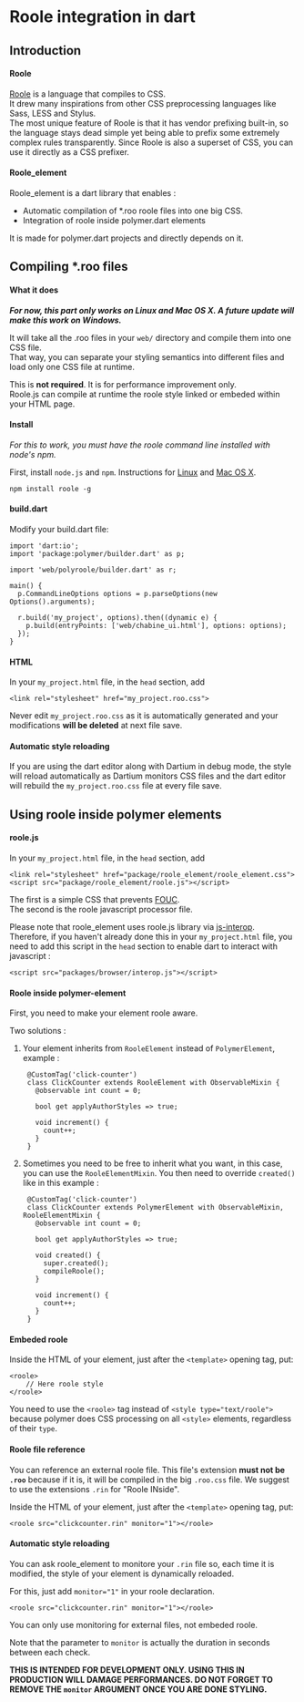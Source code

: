 # Roole integration in dart

## Introduction

#### Roole

[Roole](http://roole.org) is a language that compiles to CSS.  
It drew many inspirations from other CSS preprocessing languages like Sass, LESS and Stylus.  
The most unique feature of Roole is that it has vendor prefixing built-in, so the language stays dead simple yet being able to prefix some extremely complex rules transparently. Since Roole is also a superset of CSS, you can use it directly as a CSS prefixer.

#### Roole_element

Roole_element is a dart library that enables :

 * Automatic compilation of *.roo roole files into one big CSS.
 * Integration of roole inside polymer.dart elements

It is made for polymer.dart projects and directly depends on it.


## Compiling *.roo files

#### What it does

***For now, this part only works on Linux and Mac OS X. A future update will make this work on Windows.***

It will take all the .roo files in your `web/` directory and compile them into one CSS file.  
That way, you can separate your styling semantics into different files and load only one CSS file at runtime.

This is **not required**. It is for performance improvement only.  
Roole.js can compile at runtime the roole style linked or embeded within your HTML page.

#### Install

*For this to work, you must have the roole command line installed with node's npm.*

First, install `node.js` and `npm`. Instructions for [Linux](https://github.com/joyent/node/wiki/Installing-Node.js-via-package-manager) and [Mac OS X](https://github.com/joyent/node/wiki/Installing-Node.js-via-package-manager#osx).

	npm install roole -g

#### build.dart

Modify your build.dart file:

	import 'dart:io';
	import 'package:polymer/builder.dart' as p;
	
	import 'web/polyroole/builder.dart' as r;
	
	main() {
	  p.CommandLineOptions options = p.parseOptions(new Options().arguments);
	  
	  r.build('my_project', options).then((dynamic e) {
	    p.build(entryPoints: ['web/chabine_ui.html'], options: options);
	  });
	}

#### HTML

In your `my_project.html` file, in the `head` section, add

	<link rel="stylesheet" href="my_project.roo.css">

Never edit `my_project.roo.css` as it is automatically generated and your modifications **will be deleted** at next file save.

#### Automatic style reloading

If you are using the dart editor along with Dartium in debug mode, the style will reload automatically as Dartium monitors CSS files and the dart editor will rebuild the `my_project.roo.css` file at every file save.


## Using roole inside polymer elements

#### roole.js

In your `my_project.html` file, in the `head` section, add

	<link rel="stylesheet" href="package/roole_element/roole_element.css">
	<script src="package/roole_element/roole.js"></script>

The first is a simple CSS that prevents [FOUC](http://wikipedia.org/wiki/FOUC).  
The second is the roole javascript processor file.

Please note that roole_element uses roole.js library via [js-interop](https://www.dartlang.org/articles/js-dart-interop/).  
Therefore, if you haven't already done this in your `my_project.html` file, you need to add this script in the `head` section to enable dart to interact with javascript :

	<script src="packages/browser/interop.js"></script>

#### Roole inside polymer-element

First, you need to make your element roole aware.

Two solutions :

1. Your element inherits from `RooleElement` instead of `PolymerElement`, example :

		@CustomTag('click-counter')
		class ClickCounter extends RooleElement with ObservableMixin {
		  @observable int count = 0;
		
		  bool get applyAuthorStyles => true;
		  
		  void increment() {
		    count++;
		  }
		}

2. Sometimes you need to be free to inherit what you want, in this case, you can use the `RooleElementMixin`. You then need to override `created()` like in this example :

		@CustomTag('click-counter')
		class ClickCounter extends PolymerElement with ObservableMixin, RooleElementMixin {
		  @observable int count = 0;
		
		  bool get applyAuthorStyles => true;
		  
		  void created() {
		    super.created();
		    compileRoole();
		  }
		  
		  void increment() {
		    count++;
		  }
		}

#### Embeded roole

Inside the HTML of your element, just after the `<template>` opening tag, put:

	<roole>
		// Here roole style
	</roole>

You need to use the `<roole>` tag instead of `<style type="text/roole">` because polymer does CSS processing on all `<style>` elements, regardless of their `type`.

#### Roole file reference

You can reference an external roole file.
This file's extension **must not be `.roo`** because if it is, it will be compiled in the big `.roo.css` file. We suggest to use the extensions `.rin` for "Roole INside".

Inside the HTML of your element, just after the `<template>` opening tag, put:

	<roole src="clickcounter.rin" monitor="1"></roole>

#### Automatic style reloading

You can ask roole_element to monitore your `.rin` file so, each time it is modified, the style of your element is dynamically reloaded.

For this, just add `monitor="1"` in your roole declaration.

	<roole src="clickcounter.rin" monitor="1"></roole>

You can only use monitoring for external files, not embeded roole.

Note that the parameter to `monitor` is actually the duration in seconds between each check.

**THIS IS INTENDED FOR DEVELOPMENT ONLY. USING THIS IN PRODUCTION WILL DAMAGE PERFORMANCES. DO NOT FORGET TO REMOVE THE `monitor` ARGUMENT ONCE YOU ARE DONE STYLING.**


